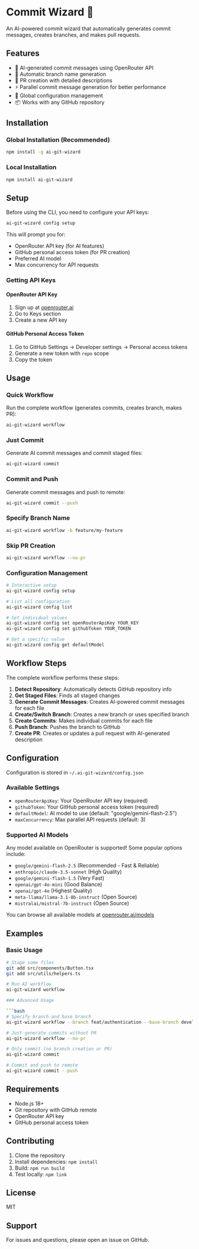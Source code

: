 # Commit Wizard 🔮

An AI-powered commit wizard that automatically generates commit messages, creates branches, and makes pull requests.

## Features

- 🤖 AI-generated commit messages using OpenRouter API
- 🌿 Automatic branch name generation 
- 📄 PR creation with detailed descriptions
- ⚡ Parallel commit message generation for better performance
- 🔧 Global configuration management
- 📦 Works with any GitHub repository

## Installation

### Global Installation (Recommended)

```bash
npm install -g ai-git-wizard
```

### Local Installation

```bash
npm install ai-git-wizard
```

## Setup

Before using the CLI, you need to configure your API keys:

```bash
ai-git-wizard config setup
```

This will prompt you for:
- OpenRouter API key (for AI features)
- GitHub personal access token (for PR creation)
- Preferred AI model
- Max concurrency for API requests

### Getting API Keys

#### OpenRouter API Key
1. Sign up at [openrouter.ai](https://openrouter.ai)
2. Go to Keys section
3. Create a new API key

#### GitHub Personal Access Token
1. Go to GitHub Settings → Developer settings → Personal access tokens
2. Generate a new token with `repo` scope
3. Copy the token

## Usage

### Quick Workflow

Run the complete workflow (generates commits, creates branch, makes PR):

```bash
ai-git-wizard workflow
```

### Just Commit

Generate AI commit messages and commit staged files:

```bash
ai-git-wizard commit
```

### Commit and Push

Generate commit messages and push to remote:

```bash
ai-git-wizard commit --push
```

### Specify Branch Name

```bash
ai-git-wizard workflow -b feature/my-feature
```

### Skip PR Creation

```bash
ai-git-wizard workflow --no-pr
```

### Configuration Management

```bash
# Interactive setup
ai-git-wizard config setup

# List all configuration
ai-git-wizard config list

# Set individual values
ai-git-wizard config set openRouterApiKey YOUR_KEY
ai-git-wizard config set githubToken YOUR_TOKEN

# Get a specific value
ai-git-wizard config get defaultModel
```

## Workflow Steps

The complete workflow performs these steps:

1. **Detect Repository**: Automatically detects GitHub repository info
2. **Get Staged Files**: Finds all staged changes
3. **Generate Commit Messages**: Creates AI-powered commit messages for each file
4. **Create/Switch Branch**: Creates a new branch or uses specified branch
5. **Create Commits**: Makes individual commits for each file
6. **Push Branch**: Pushes the branch to GitHub
7. **Create PR**: Creates or updates a pull request with AI-generated description

## Configuration

Configuration is stored in `~/.ai-git-wizard/config.json`

### Available Settings

- `openRouterApiKey`: Your OpenRouter API key (required)
- `githubToken`: Your GitHub personal access token (required)
- `defaultModel`: AI model to use (default: "google/gemini-flash-2.5")
- `maxConcurrency`: Max parallel API requests (default: 3)

### Supported AI Models

Any model available on OpenRouter is supported! Some popular options include:

- `google/gemini-flash-2.5` (Recommended - Fast & Reliable)
- `anthropic/claude-3.5-sonnet` (High Quality)
- `google/gemini-flash-1.5` (Very Fast)
- `openai/gpt-4o-mini` (Good Balance)
- `openai/gpt-4o` (Highest Quality)
- `meta-llama/llama-3.1-8b-instruct` (Open Source)
- `mistralai/mistral-7b-instruct` (Open Source)

You can browse all available models at [openrouter.ai/models](https://openrouter.ai/models)

## Examples

### Basic Usage

```bash
# Stage some files
git add src/components/Button.tsx
git add src/utils/helpers.ts

# Run AI workflow
ai-git-wizard workflow

### Advanced Usage

```bash
# Specify branch and base branch
ai-git-wizard workflow --branch feat/authentication --base-branch develop

# Just generate commits without PR
ai-git-wizard workflow --no-pr

# Only commit (no branch creation or PR)
ai-git-wizard commit

# Commit and push to remote
ai-git-wizard commit --push
```

## Requirements

- Node.js 18+
- Git repository with GitHub remote
- OpenRouter API key
- GitHub personal access token

## Contributing

1. Clone the repository
2. Install dependencies: `npm install`
3. Build: `npm run build`
4. Test locally: `npm link`

## License

MIT

## Support

For issues and questions, please open an issue on GitHub.

